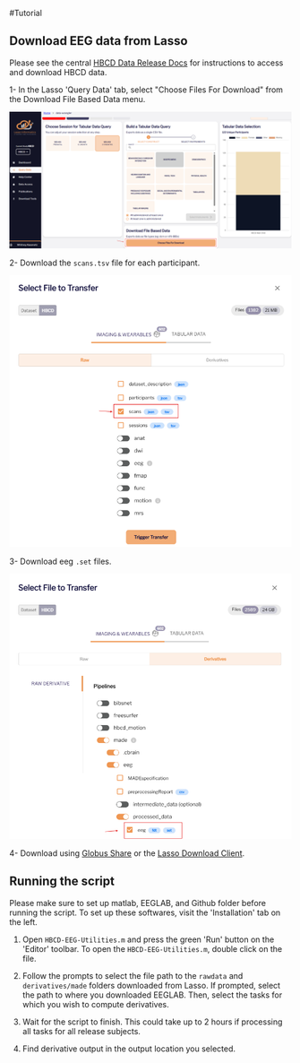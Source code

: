 #Tutorial

## Download EEG data from Lasso 

Please see the central [HBCD Data Release Docs](https://hbcd-docs.readthedocs.io/data_access/) for instructions to access and download HBCD data.

1- In the Lasso 'Query Data' tab, select "Choose Files For Download" from the Download File Based Data menu. 

 ![Select file based download](filedownload.png)
 
2- Download the ``scans.tsv`` file for each participant. 

 ![Select scans.tsv](scanstsv.png)
 
3- Download eeg ``.set`` files. 
 
 ![Select eeg.set](eegset.png)
 
4- Download using [Globus Share](https://hbcd-docs.readthedocs.io/data_access/lasso/#globus-share-download) or the [Lasso Download Client](https://hbcd-docs.readthedocs.io/data_access/lasso/#download-client-user-guide-macos-version). 
 
## Running the script 

Please make sure to set up matlab, EEGLAB, and Github folder before running the script. To set up these softwares, visit the 'Installation' tab on the left. 

1. Open `HBCD-EEG-Utilities.m` and press the green 'Run' button on the 'Editor' toolbar. To open the `HBCD-EEG-Utilities.m`, double click on the file.

2. Follow the prompts to select the file path to the ``rawdata`` and ``derivatives/made`` folders downloaded from Lasso. If prompted, select the path to where you downloaded EEGLAB. Then, select the tasks for which you wish to compute derivatives. 

3. Wait for the script to finish. This could take up to 2 hours if processing all tasks for all release subjects. 

4. Find derivative output in the output location you selected. 


